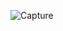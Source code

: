 ![Capture](https://user-images.githubusercontent.com/112502847/218309686-d97be45c-c16d-435a-9c11-f67424d84d71.JPG)
